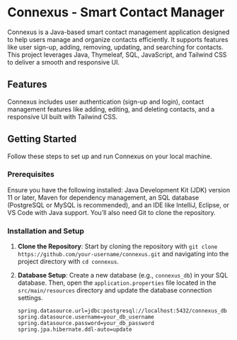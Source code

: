 # Connexus - Smart Contact Manager

Connexus is a Java-based smart contact management application designed to help users manage and organize contacts efficiently. It supports features like user sign-up, adding, removing, updating, and searching for contacts. This project leverages Java, Thymeleaf, SQL, JavaScript, and Tailwind CSS to deliver a smooth and responsive UI.

## Features

Connexus includes user authentication (sign-up and login), contact management features like adding, editing, and deleting contacts, and a responsive UI built with Tailwind CSS.

## Getting Started

Follow these steps to set up and run Connexus on your local machine.

### Prerequisites

Ensure you have the following installed: Java Development Kit (JDK) version 11 or later, Maven for dependency management, an SQL database (PostgreSQL or MySQL is recommended), and an IDE like IntelliJ, Eclipse, or VS Code with Java support. You’ll also need Git to clone the repository.

### Installation and Setup

1. **Clone the Repository**: Start by cloning the repository with `git clone https://github.com/your-username/connexus.git` and navigating into the project directory with `cd connexus`.

2. **Database Setup**: Create a new database (e.g., `connexus_db`) in your SQL database. Then, open the `application.properties` file located in the `src/main/resources` directory and update the database connection settings.

   ```properties
   spring.datasource.url=jdbc:postgresql://localhost:5432/connexus_db
   spring.datasource.username=your_db_username
   spring.datasource.password=your_db_password
   spring.jpa.hibernate.ddl-auto=update

